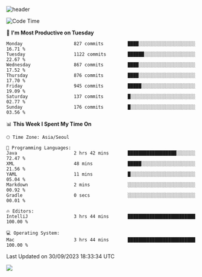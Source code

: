 ![header](https://capsule-render.vercel.app/api?type=Egg&color=timeAuto&height=300&section=header&text=PoPo&fontSize=90&animation=fadeIn)

  <!--START_SECTION:waka-->
![Code Time](http://img.shields.io/badge/Code%20Time-1%2C218%20hrs%2057%20mins-blue)

📅 **I'm Most Productive on Tuesday** 

```text
Monday                   827 commits         ████░░░░░░░░░░░░░░░░░░░░░   16.71 % 
Tuesday                  1122 commits        ██████░░░░░░░░░░░░░░░░░░░   22.67 % 
Wednesday                867 commits         ████░░░░░░░░░░░░░░░░░░░░░   17.52 % 
Thursday                 876 commits         ████░░░░░░░░░░░░░░░░░░░░░   17.70 % 
Friday                   945 commits         █████░░░░░░░░░░░░░░░░░░░░   19.09 % 
Saturday                 137 commits         █░░░░░░░░░░░░░░░░░░░░░░░░   02.77 % 
Sunday                   176 commits         █░░░░░░░░░░░░░░░░░░░░░░░░   03.56 % 
```


📊 **This Week I Spent My Time On** 

```text
🕑︎ Time Zone: Asia/Seoul

💬 Programming Languages: 
Java                     2 hrs 42 mins       ██████████████████░░░░░░░   72.47 % 
XML                      48 mins             █████░░░░░░░░░░░░░░░░░░░░   21.56 % 
YAML                     11 mins             █░░░░░░░░░░░░░░░░░░░░░░░░   05.04 % 
Markdown                 2 mins              ░░░░░░░░░░░░░░░░░░░░░░░░░   00.92 % 
Gradle                   0 secs              ░░░░░░░░░░░░░░░░░░░░░░░░░   00.01 % 

🔥 Editors: 
IntelliJ                 3 hrs 44 mins       █████████████████████████   100.00 % 

💻 Operating System: 
Mac                      3 hrs 44 mins       █████████████████████████   100.00 % 
```


 Last Updated on 30/09/2023 18:33:34 UTC
<!--END_SECTION:waka-->



<img src="https://capsule-render.vercel.app/api?type=Egg&color=timeAuto&height=300&section=footer&text=PoPo&fontSize=90&animation=fadeIn&reversal=true" />
